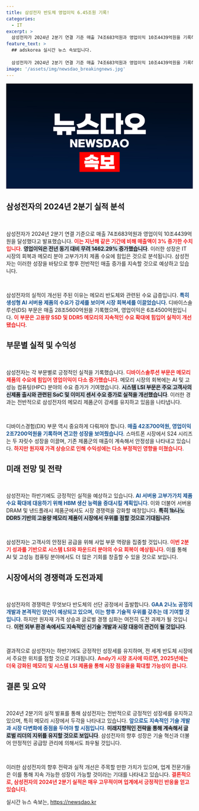 ```yaml
---
title: 삼성전자 반도체 영업이익 6.45조원 기록!
categories:
  - IT
excerpt: >
  삼성전자가 2024년 2분기 연결 기준 매출 74조683억원과 영업이익 10조4439억원을 기록하며 IT 시장 회복세를 입증했습니다. 메모리 제품 수요가 증가하며 디바이스솔루션 부문이 호조를 보였고, 앞으로의 성장 가능성에 귀추가 주목됩니다!
feature_text: >
  ## adskorea 실시간 뉴스 속보입니다.

  삼성전자가 2024년 2분기 연결 기준 매출 74조683억원과 영업이익 10조4439억원을 기록하며 IT 시장 회복세를 입증했습니다. 메모리 제품 수요가 증가하며 디바이스솔루션 부문이 호조를 보였고, 앞으로의 성장 가능성에 귀추가 주목됩니다!
image: '/assets/img/newsdao_breakingnews.jpg'
---
```


<p><img src="/assets/img/newsdao_breakingnews.jpg" alt="adskorea 속보" /></p>

<h2 data-ke-size="size26">삼성전자의 2024년 2분기 실적 분석</h2>

<p data-ke-size="size16">&nbsp;</p>

<p>삼성전자가 2024년 2분기 연결 기준으로 매출 74조683억원과 영업이익 10조4439억원을 달성했다고 발표했습니다. <b><span style="color: #ee2323;">이는 지난해 같은 기간에 비해 매출액이 3% 증가한 수치입니다</span></b>. <b><span style="background-color: #21538527;">영업이익은 전년 동기 대비 무려 1462.29% 증가했습니다</span></b>. 이러한 성장은 IT 시장의 회복과 메모리 분야 고부가가치 제품 수요에 힘입은 것으로 분석됩니다. 삼성전자는 이러한 성장을 바탕으로 향후 전반적인 매출 증가를 지속할 것으로 예상하고 있습니다. </p>

<p data-ke-size="size16">&nbsp;</p>

<p>삼성전자의 실적이 개선된 주된 이유는 메모리 반도체와 관련된 수요 급증입니다. <b><span style="color: #1a5490;">특히 생성형 AI 서버용 제품의 수요가 강세를 보이며 시장 회복세를 이끌었습니다</span></b>. 디바이스솔루션(DS) 부문은 매출 28조5600억원을 기록했으며, 영업이익은 6조4500억원입니다. <b><span style="color: #ee2323;">이 부문은 고용량 SSD 및 DDR5 메모리의 지속적인 수요 확대에 힘입어 실적이 개선됐습니다</span></b>.</p>

<h2 data-ke-size="size26">부문별 실적 및 수익성</h2>

<p data-ke-size="size16">&nbsp;</p>

<p>삼성전자는 각 부문별로 긍정적인 실적을 기록했습니다. <b><span style="color: #ee2323;">디바이스솔루션 부문은 메모리 제품의 수요에 힘입어 영업이익이 다소 증가했습니다</span></b>. 메모리 시장의 회복에는 AI 및 고성능 컴퓨팅(HPC) 분야의 수요 증가가 기여했습니다. <b><span style="background-color: #21538527;">시스템 LSI 부문은 주요 고객사의 신제품 출시와 관련된 SoC 및 이미지 센서 수요 증가로 실적을 개선했습니다</span></b>. 이러한 경과는 전반적으로 삼성전자의 메모리 제품군이 강세를 유지하고 있음을 나타냅니다.</p>

<p data-ke-size="size16">&nbsp;</p>

<p>디바이스경험(DX) 부문 역시 중요하게 다뤄져야 합니다. <b><span style="color: #1a5490;">매출 42조700억원, 영업이익 2조7200억원을 기록하며 견고한 성장을 보여줬습니다</span></b>. 스마트폰 시장에서 S24 시리즈는 두 자릿수 성장을 이끌며, 기존 제품군의 매출이 계속해서 안정성을 나타내고 있습니다. <b><span style="color: #ee2323;">하지만 원자재 가격 상승으로 인해 수익성에는 다소 부정적인 영향을 미쳤습니다</span></b>.</p>

<h2 data-ke-size="size26">미래 전망 및 전략</h2>

<p data-ke-size="size16">&nbsp;</p>

<p>삼성전자는 하반기에도 긍정적인 실적을 예상하고 있습니다. <b><span style="color: #1a5490;">AI 서버용 고부가가치 제품 수요 확대에 대응하기 위해 HBM 생산 능력을 증대시킬 계획입니다</span></b>. 이와 더불어 서버용 DRAM 및 낸드플래시 제품군에서도 시장 경쟁력을 강화할 예정입니다. <b><span style="background-color: #21538527;">특히 1b나노 DDR5 기반의 고용량 메모리 제품이 시장에서 우위를 점할 것으로 기대됩니다</span></b>.</p>

<p data-ke-size="size16">&nbsp;</p>

<p>삼성전자는 고객사의 안정된 공급을 위해 사업 부문 역량을 집중할 것입니다. <b><span style="color: #ee2323;">이번 2분기 성과를 기반으로 시스템 LSI와 파운드리 분야의 수요 회복이 예상됩니다</span></b>. 이를 통해 AI 및 고성능 컴퓨팅 분야에서도 더 많은 기회를 창출할 수 있을 것으로 보입니다.</p>

<h2 data-ke-size="size26">시장에서의 경쟁력과 도전과제</h2>

<p data-ke-size="size16">&nbsp;</p>

<p>삼성전자의 경쟁력은 무엇보다 반도체의 선단 공정에서 출발합니다. <b><span style="color: #1a5490;">GAA 2나노 공정의 개발과 본격적인 양산이 예상되고 있으며, 이는 향후 기술적 우위를 갖추는 데 기여할 것입니다</span></b>. 하지만 원자재 가격 상승과 글로벌 경쟁 심화는 여전히 도전 과제가 될 것입니다. <b><span style="background-color: #21538527;">이런 외부 환경 속에서도 지속적인 신기술 개발과 시장 대응이 관건이 될 것입니다</span></b>.</p>

<p data-ke-size="size16">&nbsp;</p>

<p>결과적으로 삼성전자는 하반기에도 긍정적인 성장세를 유지하며, 전 세계 반도체 시장에서 주요한 위치를 점할 것으로 기대됩니다. <b><span style="color: #ee2323;">Andy가 시장 조사에 따르면, 2025년에는 더욱 강화된 메모리 및 시스템 LSI 제품을 통해 시장 점유율을 확대할 가능성이 큽니다</span></b>.</p>

<h2 data-ke-size="size26">결론 및 요약</h2>

<p data-ke-size="size16">&nbsp;</p>

<p>2024년 2분기의 실적 발표를 통해 삼성전자는 전반적으로 긍정적인 성장세를 유지하고 있으며, 특히 메모리 시장에서 두각을 나타내고 있습니다. <b><span style="color: #1a5490;">앞으로도 지속적인 기술 개발과 시장 다변화에 중점을 두어야 할 시점입니다</span></b>. <b><span style="background-color: #21538527;">미래지향적인 전략을 통해 계속해서 글로벌 리더의 지위를 유지할 것으로 보입니다</span></b>. 삼성전자의 향후 성장은 기술 혁신과 더불어 안정적인 공급망 관리에 의해서도 좌우될 것입니다. </p>

<p data-ke-size="size16">&nbsp;</p>

<p>이러한 삼성전자의 향후 전략과 실적 개선은 주목할 만한 가치가 있으며, 업계 전문가들은 이를 통해 지속 가능한 성장이 가능할 것이라는 기대를 나타내고 있습니다. <b><span style="color: #ee2323;">결론적으로, 삼성전자의 2024년 2분기 실적은 매우 고무적이며 업계에서 긍정적인 반응을 얻고 있습니다</span></b>.</p>
실시간 뉴스 속보는, <a href="https://newsdao.kr" rel="dofollow">https://newsdao.kr</a>


